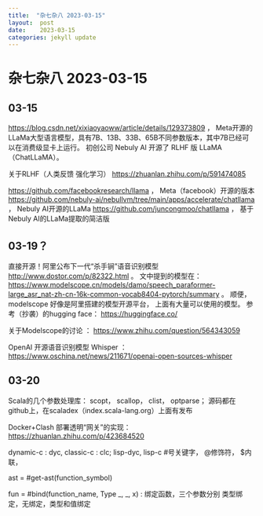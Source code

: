 ```yaml
---
title:  "杂七杂八 2023-03-15"
layout:  post
date:    2023-03-15
categories: jekyll update
---
```


# 杂七杂八 2023-03-15

## 03-15
https://blog.csdn.net/xixiaoyaoww/article/details/129373809 ， Meta开源的LLaMa大型语言模型，具有7B、13B、33B、65B不同参数版本，其中7B已经可以在消费级显卡上运行。 初创公司 Nebuly AI 开源了 RLHF 版 LLaMA（ChatLLaMA）。

关于RLHF（人类反馈 强化学习） https://zhuanlan.zhihu.com/p/591474085

https://github.com/facebookresearch/llama ， Meta（facebook）开源的版本
https://github.com/nebuly-ai/nebullvm/tree/main/apps/accelerate/chatllama ， Nebuly AI开源的LLaMa
https://github.com/juncongmoo/chatllama ， 基于Nebuly AI的LLaMa提取的简洁版

## 03-19？
直接开源！阿里公布下一代“杀手锏”语音识别模型 http://www.dostor.com/p/82322.html 。 文中提到的模型在：
https://www.modelscope.cn/models/damo/speech_paraformer-large_asr_nat-zh-cn-16k-common-vocab8404-pytorch/summary 。
顺便， modelscope 好像是阿里搭建的模型开源平台， 上面有大量可以使用的模型。
参考（抄袭）的hugging face： https://huggingface.co/

关于Modelscope的讨论 ： https://www.zhihu.com/question/564343059

OpenAI 开源语音识别模型 Whisper ： https://www.oschina.net/news/211671/openai-open-sources-whisper

## 03-20
Scala的几个参数处理库： scopt， scallop， clist， optparse； 
源码都在github上，在scaladex（index.scala-lang.org）上面有发布

Docker+Clash 部署透明“网关”的实现： https://zhuanlan.zhihu.com/p/423684520

dynamic-c : dyc, classic-c : clc; lisp-dyc, lisp-c
#号关键字， @修饰符， $内联， 

ast = #get-ast(function_symbol)

fun = #bind(function_name, Type _, _, x) : 绑定函数，三个参数分别 类型绑定，无绑定，类型和值绑定

